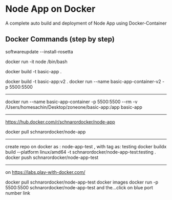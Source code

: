 
# Node App on Docker

A complete auto build and deployment of Node App using Docker-Container


## Docker Commands (step by step)

softwareupdate --install-rosetta

docker run -it node /bin/bash

docker build -t basic-app .

docker build -t basic-app:v2 .
docker run --name basic-app-container-v2 -p 5500:5500


---------------------


docker run --name basic-app-container -p 5500:5500 --rm -v /Users/homesachin/Desktop/zoneone/basic-app:/app basic-app

---------------------


https://hub.docker.com/r/schnarordocker/node-app

docker pull schnarordocker/node-app


--------------------


create repo on docker as : node-app-test , with tag as: testing
docker buildx build --platform linux/amd64 -t schnarordocker/node-app-test:testing .
docker push schnarordocker/node-app-test


--------------------


on https://labs.play-with-docker.com/

docker pull schnarordocker/node-app-test
docker images
docker run -p 5500:5500 schnarordocker/node-app-test
and the...click on blue port number link 
